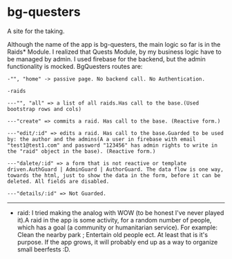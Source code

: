 # bg-questers

A site for the taking.



Аlthough the name of the app is bg-questers, the main logic so far is in the Raids* Module. 
I realized that Quests Module, by my business logic have to be managed by admin.
I used firebase for the backend, but the admin functionality is mocked.
BgQuesters routes are: 

	-"", "home" -> passive page. No backend call. No Authentication.

	-raids

	---"", "all" => a list of all raids.Has call to the base.(Used bootstrap rows and cols)

	---"create" => commits a raid. Has call to the base. (Reactive form.)

	---"edit/:id" => edits a raid. Has call to the base.Guarded to be used by: the author and the admins(A a user in firebase with email "test1@test1.com" and password "123456" has admin rights to write in the "raid" object in the base). (Reactive form.) 

	---"dalete/:id" => a form that is not reactive or template driven.AuthGuard | AdminGuard | AuthorGuard. The data flow is one way, towards the html, just to show the data in the form, before it can be deleted. All fields are disabled.

	---"details/:id" => Not Guarded.

---------------------------------------------------------------------------------------

 * raid: I tried making the analog with WOW (to be honest I've never played it).A raid in the app is some activity,
 for a random number of people, which has a goal (a community  or humanitarian service). For example: Clean the nearby park ; 
 Entertain old people ect. At least that is it's purpose. If the app grows, it will probably end up as a way to organize small beerfests :D.